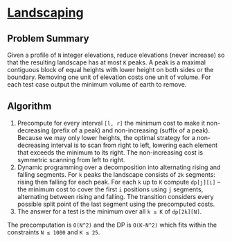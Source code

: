 # [Landscaping](https://www.spoj.com/problems/LANDSCAP/)

## Problem Summary
Given a profile of `N` integer elevations, reduce elevations (never increase) so that the resulting landscape has at most `K` peaks. A peak is a maximal contiguous block of equal heights with lower height on both sides or the boundary. Removing one unit of elevation costs one unit of volume. For each test case output the minimum volume of earth to remove.

## Algorithm
1. Precompute for every interval `[l, r]` the minimum cost to make it
   non-decreasing (prefix of a peak) and non-increasing (suffix of a peak).
   Because we may only lower heights, the optimal strategy for a non-decreasing
   interval is to scan from right to left, lowering each element that exceeds
   the minimum to its right. The non-increasing cost is symmetric scanning from
   left to right.
2. Dynamic programming over a decomposition into alternating rising and falling
   segments. For `k` peaks the landscape consists of `2k` segments: rising then
   falling for each peak. For each `k` up to `K` compute `dp[j][i]` – the minimum
   cost to cover the first `i` positions using `j` segments, alternating between
   rising and falling. The transition considers every possible split point of
   the last segment using the precomputed costs.
3. The answer for a test is the minimum over all `k ≤ K` of `dp[2k][N]`.

The precomputation is `O(N^2)` and the DP is `O(K·N^2)` which fits within the
constraints `N ≤ 1000` and `K ≤ 25`.
